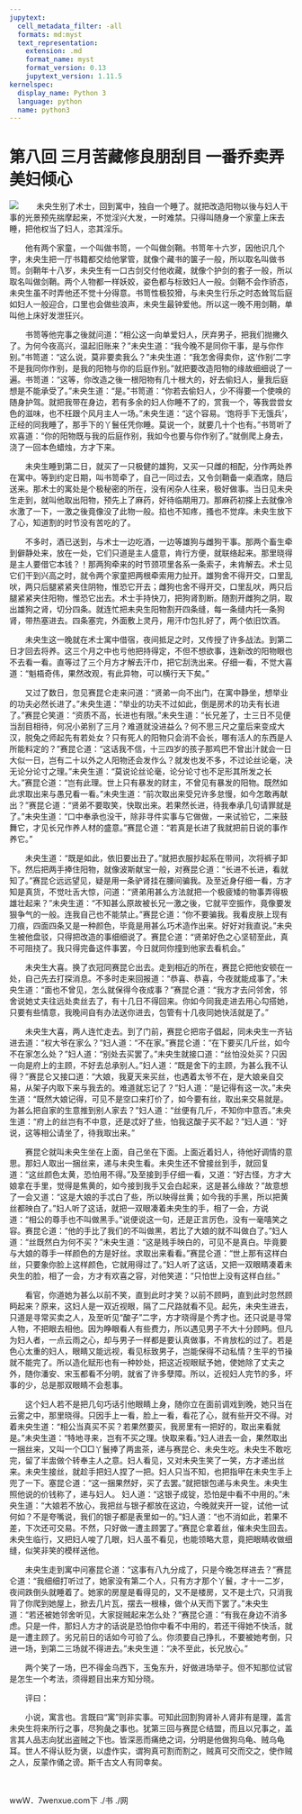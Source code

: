 ```yaml
---
jupytext:
  cell_metadata_filter: -all
  formats: md:myst
  text_representation:
    extension: .md
    format_name: myst
    format_version: 0.13
    jupytext_version: 1.11.5
kernelspec:
  display_name: Python 3
  language: python
  name: python3
---
```

# 第八回 三月苦藏修良朋刮目 一番乔卖弄美妇倾心

![](image/cover.jpg)
　　未央生别了术士，回到寓中，独自一个睡了。就把改造阳物以後与妇人干事的光景预先揣摩起来，不觉淫兴大发，一时难禁。只得叫随身一个家童上床去睡，把他权当了妇人，恣其淫乐。

　　他有两个家童，一个叫做书笥，一个叫做剑鞘。书笥年十六岁，因他识几个字，未央生把一厅书籍都交给他掌管，就像个藏书的箧子一般，所以取名叫做书笥。剑鞘年十八岁，未央生有一口古剑交付他收藏，就像个护剑的套子一般，所以取名叫做剑鞘。两个人物都一样妖姣，姿色都与标致妇人一般。剑鞘不会作骄态，未央生虽不时弄他还不觉十分得意。书笥性极狡猾，与未央生行乐之时态耸驾后庭如妇人一般迎合，口里也会做些浪声，未央生最钟爱他。所以这一晚不用剑鞘，单叫他上床好发泄狂兴。

　　书笥等他完事之後就问道：“相公这一向单爱妇人，厌弃男子，把我们抛撇久了。为何今夜高兴，温起旧账来？”未央生道：“我今晚不是同你干事，是与你作别。”书笥道：“这么说，莫非要卖我么？”未央生道：“我怎舍得卖你，这‘作别’二字不是我同你作别，是我的阳物与你的后庭作别。”就把要改造阳物的缘故细细说了一遍。书笥道：“这等，你改造之後一根阳物有几十根大的，好去偷妇人，量我后庭想是不能承受了。”未央生道：“是。”书笥道：“你若去偷妇人，少不得要一个使唤的随身护驾。就把我带在身边，若有多余的妇人你睡不了的，赏我一个，等我尝尝女色的滋味，也不枉跟个风月主人一场。”未央生道：“这个容易。‘饱将手下无饿兵’，正经的同我睡了，那手下的丫鬟任凭你睡。莫说一个，就要几十个也有。”书笥听了欢喜道：“你的阳物既与我的后庭作别，我如今也要与你作别了。”就倒爬上身去，浇了一回本色蜡烛，方才下来。

　　未央生睡到第二日，就买了一只极健的雄狗，又买一只雌的相配，分作两处养在寓中。等到约定日期，叫书笥牵了，自己一同过去，又令剑鞘备一桌酒席，随后送来。那术士的寓处是个极秘密的所在，没有闲杂人往来，极好做事。当日见未央生走到，就叫他取出阳物，预先上了麻药，好待临期用刀。那麻药初搽上去就像冷水激了一下，一激之後竟像没了此物一般。掐也不知疼，搔也不觉痒。未央生放下了心，知道割的时节没有苦吃的了。

　　不多时，酒已送到，与术士一边吃酒，一边等雄狗与雌狗干事。那两个畜生牵到僻静处来，放在一处，它们只道是主人盛意，肯行方便，就联络起来。那里晓得是主人要借它本钱？！那两狗牵来的时节颈项里各系一条索子，未肯解去。术士见它们干到兴高之时，就令两个家童把两根牵索用力扯开。雄狗舍不得开交，口里乱吠，两只后腿紧紧夹住阴物，惟恐它开去；雌狗也舍不得开交，口里乱吠，两只后腿紧紧夹住阳物，惟恐它出去。术士手持快刀，把狗肾割断。随割开雌狗之阴，取出雄狗之肾，切分四条。就连忙把未央生阳物割开四条缝，每一条缝内托一条狗肾，带热塞进去。四条塞完，外面敷上灵丹，用汗巾包扎好了，两个依旧饮酒。

　　未央生这一晚就在术士寓中借宿，夜间抵足之时，又传授了许多战法。到第二日才回去将养。这三个月之中也亏他把持得定，不但不想欲事，连新改的阳物眼也不去看一看。直等过了三个月方才解去汗巾，把它刮洗出来。仔细一看，不觉大喜道：“魁梧奇伟，果然改观，有此异物，可以横行天下矣。”

　　又过了数日，忽见赛昆仑走来问道：“贤弟一向不出门，在寓中静坐，想举业的功夫必然长进了。”未央生道：“举业的功夫不过如此，倒是房术的功夫有长进了。”赛昆仑笑道：“资质不高，长进也有限。”未央生道：“长兄差了，士三日不见便当刮目相待，何况小弟别了三月？难道就没进益么？何不思三尺之童后来变成大汉，脱兔之师起先有若处女？只有死人的阳物只会消不会长，哪有活人的东西是人所能料定的？”赛昆仑道：“这话我不信，十三四岁的孩子那鸡巴不曾出汁就会一日大似一日，岂有二十以外之人阳物还会发作么？就发也发不多，不过论丝论毫，决无论分论寸之理。”未央生道：“莫说论丝论毫，论分论寸也不足形其所发之长大。”赛昆仑道：“岂有此理。世上只有暴发的财主，不曾见有暴发的阳物。既然如此求取出来与愚兄看一看。”未央生道：“前次取出来受兄许多怠慢，如今怎敢再献出？”赛昆仑道：“贤弟不要取笑，快取出来。若果然长进，待我奉承几句请罪就是了。”未央生道：“口中奉承也没干，除非寻件实事与它做做，一来试验它，二来鼓舞它，才见长兄作养人材的盛意。”赛昆仑道：“若真是长进了我就把前日说的事作养它。”

　　未央生道：“既是如此，依旧要出丑了。”就把衣服抄起系在带间，次将裤子卸下。然后把两手捧住阳物，就像波斯献宝一般，对赛昆仑道：“长进不长进，看就知了。”赛昆仑远远望见，疑是用一条驴肾挂在腰间骗我。及至近身仔细一看，方才知是真货，不觉吐舌大惊，问道：“贤弟用甚么方法就把一个极疲矮的物事弄得极雄壮起来？”未央生道：“不知甚么原故被长兄一激之後，它就平空振作，竟像要发狠争气的一般。连我自己也不能禁止。”赛昆仑道：“你不要骗我。我看皮肤上现有刀痕，四面四条又是一种颜色，毕竟是用甚么巧术造作出来。好好对我直说。”未央生被他盘驳，只得把改造的事细细说了。赛昆仑道：“贤弟好色之心坚韧至此，真不可阻挠了。我只得完备这件事罢，今日就同你撞到他家去看机会。”

　　未央生大喜。换了衣冠同赛昆仑出去。走到相近的所在，赛昆仑把他安顿在一处，自己先去打探消息。不多时走来回报道：“恭喜、恭喜，今夜就能成事了。”未央生道：“面也不曾见，怎么就保得今夜成事？”赛昆仑道：“我方才去问邻舍，邻舍说她丈夫往远处卖丝去了，有十几日不得回来。你如今同我走进去用心勾搭她，只要有些情意，我晚间自有办法送你进去，包管有十几夜同她快活就是了。”

　　未央生大喜，两人连忙走去。到了门前，赛昆仑把帘子倡起，同未央生一齐钻进去道：“权大爷在家么？”妇人道：“不在家。”赛昆仑道：“在下要买几斤丝，如今不在家怎么处？”妇人道：“别处去买罢了。”未央生就接口道：“丝怕没处买？只因一向是府上的主顾，不好去总承别人。”妇人道：“既是舍下的主顾，为甚么我不认得？”赛昆仑又接口道：“大娘，我夏天来买丝，也遇着太爷不在，是大娘亲自交易，从架子内取下来与我去的。难道就忘记了？”妇人道：“是记得有这一次。”未央生道：“既然大娘记得，可见不是空口来打价了，如今要有丝，取出来交易就是。为甚么把自家的生意推到别人家去？”妇人道：“丝便有几斤，不知你中意否。”未央生道：“府上的丝岂有不中意，还是忒好了些，怕我这酸子买不起？”妇人道：“好说，这等相公请坐了，待我取出来。”

　　赛昆仑就叫未央生坐在上面，自己坐在下面。上面近着妇人，待他好调情的意思。那妇人取出一捆丝来，递与未央生看。未央生还不曾接丝到手，就回复道：“这丝颜色太黄，恐怕用不得。”及至接到手仔细一看，又道：“好古怪，方才大娘拿在手里，觉得是焦黄的，如今接到我手又会白起来，这是甚么缘故？”故意想了一会又道：“这是大娘的手忒白了些，所以映得丝黄；如今我的手黑，所以把黄丝都映白了。”妇人听了这话，就把一双眼凑着未央生的手，相了一会，方说道：“相公的尊手也不叫做黑手。”说便说这一句，还是正言厉色，没有一毫嘻笑之容。赛昆仑道：“他的手比了我们的不叫做黑，若比了大娘的就不叫做白了。”妇人道：“丝既然白为何不买？”未央生道：“这是贱手映白的，可见不是真白。毕竟要与大娘的尊手一样颜色的方是好丝。求取出来看看。”赛昆仑道：“世上那有这样白丝，只要象你脸上这样颜色，它就用得过了。”妇人听了这话，又把一双眼睛凑着未央生的脸，相了一会，方才有欢喜之容，对他笑道：“只怕世上没有这样白丝。”

　　看官，你道她为甚么以前不笑，直到此时才笑？以前不顾眄，直到此时忽然顾眄起来？原来，这妇人是一双近视眼，隔了二尺路就看不见。起先，未央生进去，只道是寻常买卖之人，及至听见“酸子”二字，方才晓得是个秀才也。还只说是寻常人物，不把眼去相他。因为睁眼看人有些费力，所以遇见男子不大十分顾眄。但凡为妇人者，一点云雨之心，却与男子一样都是要认真做事，不肯放松的过了。若是色心太重的妇人，眼睛又能远视，看见标致男子，岂能保得不动私情？生平的节操就不能完了。所以造化赋形也有一种妙处，把这近视眼赋予她，使她除了丈夫之外，随你潘安、宋玉都看不分明，就省了许多孽障。所以，近视妇人完节的多，坏事的少，总是那双眼睛不会惹事。

　　这个妇人若不是把几句巧话引他眼睛上身，随你立在面前调戏到晚，她只当在云雾之中，那里晓得。只因手上一看，脸上一看，看花了心，就有些开交不得。对着未央生道：“相公当真买不买？若果然要买，我房里有一把好的，取出来看就是。”未央生道：“特地寻来，岂有不买之理。快取来看。”妇人进去一会，果然取出一捆丝来，又叫一个□□丫鬟捧了两盅茶，递与赛昆仑、未央生吃。未央生不敢吃完，留了半盅做个转奉主人之意。妇人看见，又对未央生笑了一笑，方才递出丝来。未央生接丝，就趁手把妇人捏了一把。妇人只当不知，也把指甲在未央生手上兜了一下。塞昆仑道：“这一捆果然好，买了去罢。”就把银包递与未央生。未央生照他说的价钱称了，递与妇人。 妇人道：“这银子成锭，恐怕是中看不中用的。”未央生道：“大娘若不放心，我把丝与银子都放在这边，今晚就夹开一锭，试他一试何如？不是夸嘴说，我们的银子都是表里如一的。”妇人道：“也不消如此，若果不差，下次还可交易。不然，只好做一遭主顾罢了。”赛昆仑拿着丝，催未央生回去。未央生临行，又把妇人唆了几眼，妇人虽不看见，也能领略大意，竟把眼睛收做细缝，似笑非笑的模样送他。

　　未央生走到寓中问塞昆仑道：“这事有八九分成了，只是今晚怎样进去？”赛昆仑道：“我细细打听过了，她家没有第二个人，只有方才那个丫鬟，才十一二岁，夜间跌倒头就睡着了。她家的房屋是看得见的，又不是楼房，又不是土穴，只消我背了你爬到她屋上，掀去几片瓦，摆去一根椽，做个从天而下罢了。”未央生道：“若还被她邻舍听见，大家捉贼起来怎么处？”赛昆仑道：“有我在身边不消多虑。只是一件，那妇人方才的话说是恐怕你中看不中用的，若还干得她不快活，就是一遭主顾了。劣兄前日的话如今可验了么。你须要自己挣扎，不要被她考倒，只进一场，到第二三场就不得进去。”未央生道：“决不至此，长兄放心。”

　　两个笑了一场，巴不得金乌西下，玉兔东升，好做进场举子。但不知那位试官是怎生一个考法，须得题目出来方知分晓。

　　评曰：

　　小说，寓言也。言既曰“寓”则非实事。可知此回割狗肾补人肾非有是理，盖言未央生将来所行之事，尽狗彘之事也。犹第三回与赛昆仑结盟，而且以兄事之，盖言其人品志向犹出盗贼之下也。皆深恶而痛绝之词，分明是他做狗乌龟、贼乌龟耳。世人不得认贬为褒，以虚作实，谓狗真可割而割之，贼真可交而交之，使作贼之人，反蒙作俑之谤。斯千古文人有同幸矣。

　　

wwＷ．7wenxue.com下 ./书 ./网

